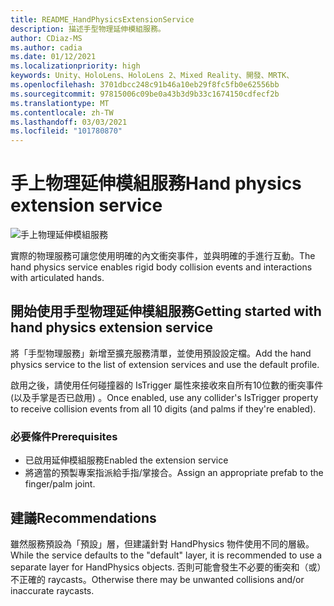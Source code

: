 ```yaml
---
title: README_HandPhysicsExtensionService
description: 描述手型物理延伸模組服務。
author: CDiaz-MS
ms.author: cadia
ms.date: 01/12/2021
ms.localizationpriority: high
keywords: Unity、HoloLens、HoloLens 2、Mixed Reality、開發、MRTK、
ms.openlocfilehash: 3701dbcc248c91b46a10eb29f8fc5fb0e62556bb
ms.sourcegitcommit: 97815006c09be0a43b3d9b33c1674150cdfecf2b
ms.translationtype: MT
ms.contentlocale: zh-TW
ms.lasthandoff: 03/03/2021
ms.locfileid: "101780870"
---
```

# <a name="hand-physics-extension-service"></a><span data-ttu-id="d4679-104">手上物理延伸模組服務</span><span class="sxs-lookup"><span data-stu-id="d4679-104">Hand physics extension service</span></span>

![手上物理延伸模組服務](../../images/hand-physics/MRTK_UX_HandPhysics_Main.jpg)

<span data-ttu-id="d4679-106">實際的物理服務可讓您使用明確的內文衝突事件，並與明確的手進行互動。</span><span class="sxs-lookup"><span data-stu-id="d4679-106">The hand physics service enables rigid body collision events and interactions with articulated hands.</span></span>

## <a name="getting-started-with-hand-physics-extension-service"></a><span data-ttu-id="d4679-107">開始使用手型物理延伸模組服務</span><span class="sxs-lookup"><span data-stu-id="d4679-107">Getting started with hand physics extension service</span></span>

<span data-ttu-id="d4679-108">將「手型物理服務」新增至擴充服務清單，並使用預設設定檔。</span><span class="sxs-lookup"><span data-stu-id="d4679-108">Add the hand physics service to the list of extension services and use the default profile.</span></span>

<span data-ttu-id="d4679-109">啟用之後，請使用任何碰撞器的 IsTrigger 屬性來接收來自所有10位數的衝突事件 (以及手掌是否已啟用) 。</span><span class="sxs-lookup"><span data-stu-id="d4679-109">Once enabled, use any collider's IsTrigger property to receive collision events from all 10 digits (and palms if they're enabled).</span></span>

### <a name="prerequisites"></a><span data-ttu-id="d4679-110">必要條件</span><span class="sxs-lookup"><span data-stu-id="d4679-110">Prerequisites</span></span>

- <span data-ttu-id="d4679-111">已啟用延伸模組服務</span><span class="sxs-lookup"><span data-stu-id="d4679-111">Enabled the extension service</span></span>
- <span data-ttu-id="d4679-112">將適當的預製專案指派給手指/掌接合。</span><span class="sxs-lookup"><span data-stu-id="d4679-112">Assign an appropriate prefab to the finger/palm joint.</span></span>

## <a name="recommendations"></a><span data-ttu-id="d4679-113">建議</span><span class="sxs-lookup"><span data-stu-id="d4679-113">Recommendations</span></span>

<span data-ttu-id="d4679-114">雖然服務預設為「預設」層，但建議針對 HandPhysics 物件使用不同的層級。</span><span class="sxs-lookup"><span data-stu-id="d4679-114">While the service defaults to the "default" layer, it is recommended to use a separate layer for HandPhysics objects.</span></span> <span data-ttu-id="d4679-115">否則可能會發生不必要的衝突和（或）不正確的 raycasts。</span><span class="sxs-lookup"><span data-stu-id="d4679-115">Otherwise there may be unwanted collisions and/or inaccurate raycasts.</span></span>
